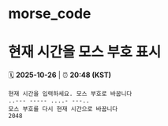 # morse_code
# 현재 시간을 모스 부호 표시
<!-- MORSE_TIME_START -->
🗓️ **2025-10-26** | ⏰ **20:48 (KST)**

```
현재 시간을 입력하세요. 모스 부호로 바꿉니다
..--- ----- ....- ---..
모스 부호를 다시 현재 시간으로 바꿉니다
2048
```
<!-- MORSE_TIME_END -->
